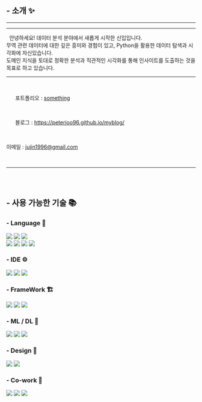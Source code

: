 <h2 class="heading-element" dir="auto">- 소개 ✨</h2>
<div>
  <hr>
  <!---프로그래머스 등급 넣을 자리--->
  <hr>
  <p id='introduce'>
  &nbsp;&nbsp;안녕하세요! 데이터 분석 분야에서 새롭게 시작한 신입입니다.<br>
  무역 관련 데이터에 대한 깊은 흥미와 경험이 있고, Python을 활용한 데이터 탐색과 시각화에 자신있습니다.<br>
  도메인 지식을 토대로 정확한 분석과 직관적인 시각화를 통해 인사이트를 도출하는 것을 목표로 하고 있습니다.
  </p>
<hr>
  <p>
    <br>
    <ul>포트폴리오 : <a href="#">something</a> </ul><br>
    <ul>블로그 : <a href="https://peterjoo96.github.io/myblog/">https://peterjoo96.github.io/myblog/</a></ul> <br>
    <ul style="list-style: none; padding: 0;">
        이메일 : 
        <a href="mailto:jujin1996@gmail.com">jujin1996@gmail.com</a>
    </ul> <br>
  </p>
</div>
<hr>
<br><br>
<h2 class="heading-element" dir="auto">- 사용 가능한 기술 📚</h2>
<div>
  <h3 class="subheading-element" dir="auto">- Language 📖</h3>
  <p>
    <img src='https://img.shields.io/badge/Python-FFD43B?style=for-the-badge&logo=python&logoColor=black'>
    <img src='https://img.shields.io/badge/Oracle-F80000?style=for-the-badge&logo=Oracle&logoColor=white'>
    <img src='https://img.shields.io/badge/HTML5-E34F26?style=for-the-badge&logo=html5&logoColor=white'>
    <br>
    <img src='https://img.shields.io/badge/java-%23ED8B00.svg?style=for-the-badge&logo=openjdk&logoColor=white'>
    <img src='https://img.shields.io/badge/JavaScript-323330?style=for-the-badge&logo=javascript&logoColor=F7DF1E'>
    <img src="https://img.shields.io/badge/jQuery-0769AD?style=for-the-badge&logo=jquery&logoColor=white">
    <img src='https://img.shields.io/badge/json-5E5C5C?style=for-the-badge&logo=json&logoColor=white'>
  </p> 

<h3 class="subheading-element" dir="auto">- IDE ⚙️</h3>
  <p>
    <img src="https://img.shields.io/badge/Jupyter-F37626.svg?&style=for-the-badge&logo=Jupyter&logoColor=white">
    <img src="https://img.shields.io/badge/Visual_Studio_Code-0078D4?style=for-the-badge&logo=visual%20studio%20code&logoColor=white">
    <img src="https://img.shields.io/badge/Eclipse-2C2255?style=for-the-badge&logo=eclipse&logoColor=white">
  </p>

<h3 class="subheading-element" dir="auto">- FrameWork 🏗️</h3>
  <p>
    <img src="https://img.shields.io/badge/Spring-6DB33F?style=for-the-badge&logo=spring&logoColor=white">
    <img src="https://img.shields.io/badge/Spring_Boot-F2F4F9?style=for-the-badge&logo=spring-boot">
    <img src="https://img.shields.io/badge/gradle-02303A?style=for-the-badge&logo=gradle&logoColor=white">
  </p>
  
  <h3 class="subheading-element" dir="auto">- ML / DL 🤖</h3>
  <p>
    <img src='https://img.shields.io/badge/Numpy-777BB4?style=for-the-badge&logo=numpy&logoColor=white'>
    <img src='https://img.shields.io/badge/Pandas-2C2D72?style=for-the-badge&logo=pandas&logoColor=white'>
    <img src='https://img.shields.io/badge/scikit_learn-F7931E?style=for-the-badge&logo=scikit-learn&logoColor=white'>
  </p>
  
  <h3 class="subheading-element" dir="auto">- Design 🎨</h3>
  <p>
    <img src='https://img.shields.io/badge/Figma-F24E1E?style=for-the-badge&logo=figma&logoColor=white'>
    <img src='https://img.shields.io/badge/CSS3-1572B6?style=for-the-badge&logo=css3&logoColor=white'>
  </p>
  
  <h3 class="subheading-element" dir="auto">- Co-work 👥</h3>
  <p>
    <img src='https://img.shields.io/badge/GIT-E44C30?style=for-the-badge&logo=git&logoColor=white'>
    <img src='https://img.shields.io/badge/GitHub-100000?style=for-the-badge&logo=github&logoColor=white'>
    <img src='https://img.shields.io/badge/Notion-000000?style=for-the-badge&logo=notion&logoColor=white'>
  </p>
</div>




<!---
Peterjoo96/Peterjoo96 is a  special ✨ repository because its `README.md` (this file) appears on your GitHub profile.
You can click the Preview link to take a look at your changes.
--->
